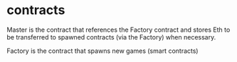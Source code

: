 # contracts
Master is the contract that references the Factory contract and stores Eth to be transferred to spawned contracts (via the Factory) when necessary.

Factory is the contract that spawns new games (smart contracts)
